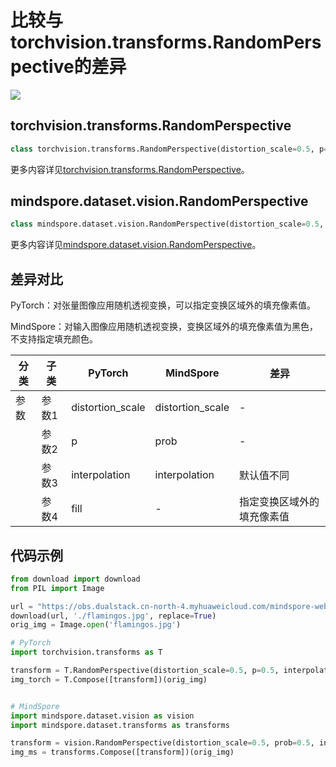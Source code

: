 # 比较与torchvision.transforms.RandomPerspective的差异

<a href="https://gitee.com/mindspore/docs/blob/master/docs/mindspore/source_zh_cn/note/api_mapping/pytorch_diff/RandomPerspective.md" target="_blank"><img src="https://mindspore-website.obs.cn-north-4.myhuaweicloud.com/website-images/master/resource/_static/logo_source.png"></a>

## torchvision.transforms.RandomPerspective

```python
class torchvision.transforms.RandomPerspective(distortion_scale=0.5, p=0.5, interpolation=InterpolationMode.BILINEAR, fill=0)
```

更多内容详见[torchvision.transforms.RandomPerspective](https://pytorch.org/vision/0.9/transforms.html#torchvision.transforms.RandomPerspective.html)。

## mindspore.dataset.vision.RandomPerspective

```python
class mindspore.dataset.vision.RandomPerspective(distortion_scale=0.5, prob=0.5, interpolation=Inter.BICUBIC)
```

更多内容详见[mindspore.dataset.vision.RandomPerspective](https://mindspore.cn/docs/zh-CN/master/api_python/dataset_vision/mindspore.dataset.vision.RandomPerspective.html)。

## 差异对比

PyTorch：对张量图像应用随机透视变换，可以指定变换区域外的填充像素值。

MindSpore：对输入图像应用随机透视变换，变换区域外的填充像素值为黑色，不支持指定填充颜色。

| 分类 | 子类 |PyTorch | MindSpore | 差异 |
| --- | ---   | ---   | ---        |---  |
|参数 | 参数1 | distortion_scale   | distortion_scale   | - |
|     | 参数2 | p     | prob   |- |
|     | 参数3 | interpolation     | interpolation    | 默认值不同 |
|     | 参数4 | fill    | -   | 指定变换区域外的填充像素值 |

## 代码示例

```python
from download import download
from PIL import Image

url = "https://obs.dualstack.cn-north-4.myhuaweicloud.com/mindspore-website/notebook/datasets/flamingos.jpg"
download(url, './flamingos.jpg', replace=True)
orig_img = Image.open('flamingos.jpg')

# PyTorch
import torchvision.transforms as T

transform = T.RandomPerspective(distortion_scale=0.5, p=0.5, interpolation=T.InterpolationMode.BILINEAR)
img_torch = T.Compose([transform])(orig_img)


# MindSpore
import mindspore.dataset.vision as vision
import mindspore.dataset.transforms as transforms

transform = vision.RandomPerspective(distortion_scale=0.5, prob=0.5, interpolation=vision.Inter.BILINEAR)
img_ms = transforms.Compose([transform])(orig_img)
```